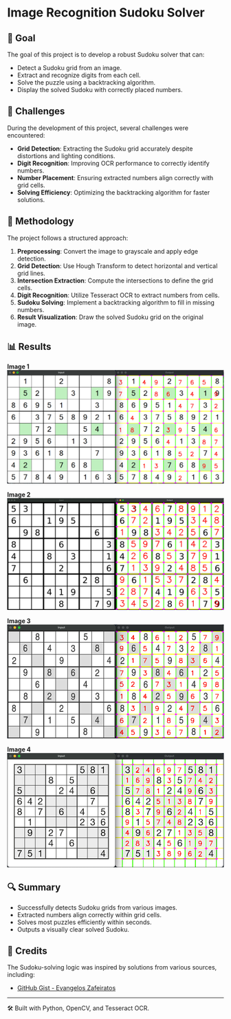 # Image Recognition Sudoku Solver

## 📌 Goal
The goal of this project is to develop a robust Sudoku solver that can:
- Detect a Sudoku grid from an image.
- Extract and recognize digits from each cell.
- Solve the puzzle using a backtracking algorithm.
- Display the solved Sudoku with correctly placed numbers.

## 🚀 Challenges
During the development of this project, several challenges were encountered:
- **Grid Detection**: Extracting the Sudoku grid accurately despite distortions and lighting conditions.
- **Digit Recognition**: Improving OCR performance to correctly identify numbers.
- **Number Placement**: Ensuring extracted numbers align correctly with grid cells.
- **Solving Efficiency**: Optimizing the backtracking algorithm for faster solutions.

## 🔬 Methodology
The project follows a structured approach:
1. **Preprocessing**: Convert the image to grayscale and apply edge detection.
2. **Grid Detection**: Use Hough Transform to detect horizontal and vertical grid lines.
3. **Intersection Extraction**: Compute the intersections to define the grid cells.
4. **Digit Recognition**: Utilize Tesseract OCR to extract numbers from cells.
5. **Sudoku Solving**: Implement a backtracking algorithm to fill in missing numbers.
6. **Result Visualization**: Draw the solved Sudoku grid on the original image.

## 📊 Results

**Image 1**  
![Sudoku Solved](results/img_1.png)  

**Image 2**  
![Sudoku Solved](results/img_2.png)  

**Image 3**  
![Sudoku Solved](results/img_3.png)  

**Image 4**  
![Sudoku Solved](results/img_4.png) 

## 🔍 Summary
- Successfully detects Sudoku grids from various images.
- Extracted numbers align correctly within grid cells.
- Solves most puzzles efficiently within seconds.
- Outputs a visually clear solved Sudoku.

## 📜 Credits
The Sudoku-solving logic was inspired by solutions from various sources, including:
- [GitHub Gist - Evangelos Zafeiratos](https://gist.github.com/evangelos-zafeiratos)

---
🛠 Built with Python, OpenCV, and Tesseract OCR.
